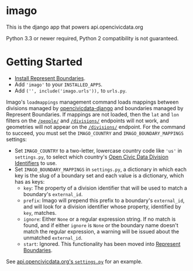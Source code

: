 imago
=====

This is the django app that powers api.opencivicdata.org

Python 3.3 or newer required, Python 2 compatibility is not guaranteed.

Getting Started
===============

* [Install Represent Boundaries](http://represent.poplus.org/docs/install/).
* Add `'imago'` to your `INSTALLED_APPS`.
* Add `('', include('imago.urls')),` to `urls.py`.

Imago's `loadmappings` management command loads mappings between divisions managed by [opencivicdata-django](https://github.com/opencivicdata/python-opencivicdata-django) and boundaries managed by Represent Boundaries. If mappings are not loaded, then the `lat` and `lon` filters on the [`/people/`](http://docs.opencivicdata.org/en/latest/api/search.html#person-search) and [`/divisions/`](http://docs.opencivicdata.org/en/latest/api/search.html#division-search) endpoints will not work, and geometries will not appear on the [`/divisions/`](http://docs.opencivicdata.org/en/latest/api/search.html#division-search) endpoint. For the command to succeed, you must set the `IMAGO_COUNTRY` and `IMAGO_BOUNDARY_MAPPINGS` settings:

* Set `IMAGO_COUNTRY` to a two-letter, lowercase country code like `'us'` in `settings.py`, to select which country's [Open Civic Data Division Identifiers](http://docs.opencivicdata.org/en/latest/proposals/0002.html) to use.
* Set `IMAGO_BOUNDARY_MAPPINGS` in `settings.py`, a dictionary in which each key is the slug of a boundary set and each value is a dictionary, which has as keys:
  * `key`: The property of a division identifier that will be used to match a boundary's `external_id`.
  * `prefix`: Imago will prepend this prefix to a boundary's `external_id`, and will look for a division identifier whose property, identified by `key`, matches.
  * `ignore`: Either `None` or a regular expression string. If no match is found, and if either `ignore` is `None` or the boundary name doesn't match the regular expression, a warning will be issued about the unmatched `external_id`.
  * `start`: Ignored. This functionality has been moved into [Represent Boundaries](http://represent.poplus.org/).

See [api.opencivicdata.org's `settings.py`](https://github.com/opencivicdata/api.opencivicdata.org/blob/master/ocdapi/settings.py#L132) for an example.
